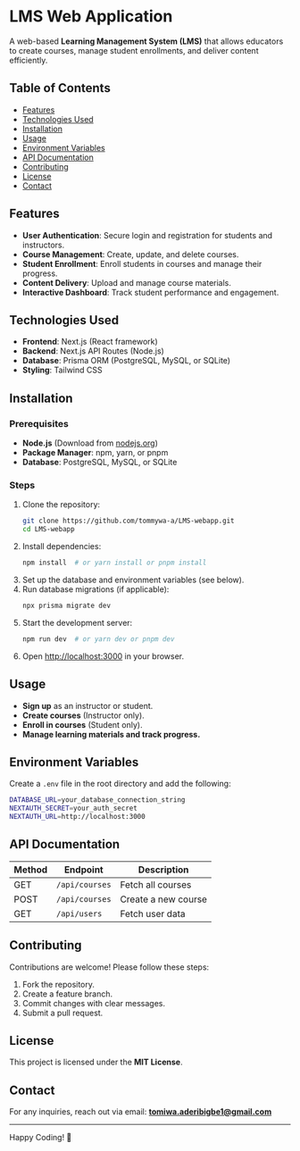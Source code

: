# LMS Web Application

A web-based **Learning Management System (LMS)** that allows educators to create courses, manage student enrollments, and deliver content efficiently.

## Table of Contents

- [Features](#features)
- [Technologies Used](#technologies-used)
- [Installation](#installation)
- [Usage](#usage)
- [Environment Variables](#environment-variables)
- [API Documentation](#api-documentation)
- [Contributing](#contributing)
- [License](#license)
- [Contact](#contact)

## Features

- **User Authentication**: Secure login and registration for students and instructors.
- **Course Management**: Create, update, and delete courses.
- **Student Enrollment**: Enroll students in courses and manage their progress.
- **Content Delivery**: Upload and manage course materials.
- **Interactive Dashboard**: Track student performance and engagement.

## Technologies Used

- **Frontend**: Next.js (React framework)
- **Backend**: Next.js API Routes (Node.js)
- **Database**: Prisma ORM (PostgreSQL, MySQL, or SQLite)
- **Styling**: Tailwind CSS

## Installation

### Prerequisites

- **Node.js** (Download from [nodejs.org](https://nodejs.org/))
- **Package Manager**: npm, yarn, or pnpm
- **Database**: PostgreSQL, MySQL, or SQLite

### Steps

1. Clone the repository:
   ```sh
   git clone https://github.com/tommywa-a/LMS-webapp.git
   cd LMS-webapp
   ```
2. Install dependencies:
   ```sh
   npm install  # or yarn install or pnpm install
   ```
3. Set up the database and environment variables (see below).
4. Run database migrations (if applicable):
   ```sh
   npx prisma migrate dev
   ```
5. Start the development server:
   ```sh
   npm run dev  # or yarn dev or pnpm dev
   ```
6. Open [http://localhost:3000](http://localhost:3000) in your browser.

## Usage

- **Sign up** as an instructor or student.
- **Create courses** (Instructor only).
- **Enroll in courses** (Student only).
- **Manage learning materials and track progress.**

## Environment Variables

Create a `.env` file in the root directory and add the following:

```sh
DATABASE_URL=your_database_connection_string
NEXTAUTH_SECRET=your_auth_secret
NEXTAUTH_URL=http://localhost:3000
```

## API Documentation

| Method | Endpoint       | Description         |
| ------ | -------------- | ------------------- |
| GET    | `/api/courses` | Fetch all courses   |
| POST   | `/api/courses` | Create a new course |
| GET    | `/api/users`   | Fetch user data     |

## Contributing

Contributions are welcome! Please follow these steps:

1. Fork the repository.
2. Create a feature branch.
3. Commit changes with clear messages.
4. Submit a pull request.

## License

This project is licensed under the **MIT License**.

## Contact

For any inquiries, reach out via email: **[tomiwa.aderibigbe1@gmail.com](mailto:tomiwa.aderibigbe1@gmail.com)**

---

Happy Coding! 🚀
